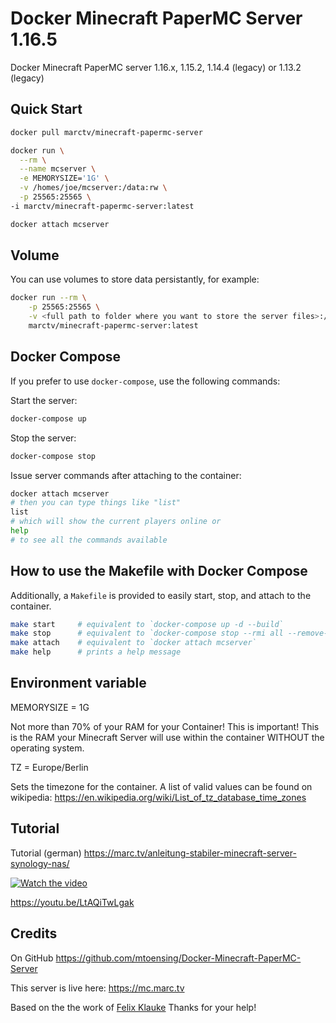 # Docker Minecraft PaperMC Server 1.16.5

Docker Minecraft PaperMC server 1.16.x, 1.15.2, 1.14.4 (legacy) or 1.13.2 (legacy)

## Quick Start
```sh
docker pull marctv/minecraft-papermc-server
```

```sh
docker run \
  --rm \
  --name mcserver \
  -e MEMORYSIZE='1G' \
  -v /homes/joe/mcserver:/data:rw \
  -p 25565:25565 \
-i marctv/minecraft-papermc-server:latest
```
```sh
docker attach mcserver
```

## Volume

You can use volumes to store data persistantly, for example:

```sh
docker run --rm \
	-p 25565:25565 \
	-v <full path to folder where you want to store the server files>:/data:rw \
	marctv/minecraft-papermc-server:latest
 ```

## Docker Compose

If you prefer to use `docker-compose`, use the following commands:

Start the server:
```sh
docker-compose up
```
Stop the server:
```sh
docker-compose stop
```
Issue server commands after attaching to the container:
```sh
docker attach mcserver
# then you can type things like "list"
list
# which will show the current players online or
help
# to see all the commands available
```

## How to use the Makefile with Docker Compose 

Additionally, a `Makefile` is provided to easily start, stop, and attach to the container.

```sh
make start     # equivalent to `docker-compose up -d --build`
make stop      # equivalent to `docker-compose stop --rmi all --remove-orphans`
make attach    # equivalent to `docker attach mcserver`
make help      # prints a help message
```

## Environment variable

MEMORYSIZE = 1G

Not more than 70% of your RAM for your Container! This is important! This is the RAM your Minecraft Server will use within the container WITHOUT the operating system.

TZ = Europe/Berlin 

Sets the timezone for the container. A list of valid values can be found on wikipedia: https://en.wikipedia.org/wiki/List_of_tz_database_time_zones

## Tutorial

Tutorial (german) https://marc.tv/anleitung-stabiler-minecraft-server-synology-nas/

[![Watch the video](https://img.youtube.com/vi/LtAQiTwLgak/maxresdefault.jpg)](https://youtu.be/LtAQiTwLgak)

https://youtu.be/LtAQiTwLgak

## Credits

On GitHub https://github.com/mtoensing/Docker-Minecraft-PaperMC-Server

This server is live here: https://mc.marc.tv

Based on the the work of [Felix Klauke](https://github.com/FelixKlauke/paperspigot-docker) Thanks for your help!
